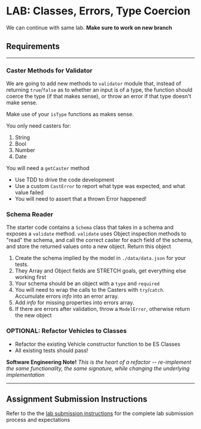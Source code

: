 # LAB: Classes, Errors, Type Coercion

We can continue with same lab. **Make sure to work on new branch**

## Requirements

---

### Caster Methods for Validator

We are going to add new methods to `validator` module that, instead of returning 
`true`/`false` as to whether an input is of a type, the function should coerce the type (if that makes sense), 
or throw an error if that type doesn't make sense.

Make use of your `isType` functions as makes sense.

You only need casters for:

1. String
1. Bool
1. Number
1. Date

You will need a `getCaster` method

- Use TDD to drive the code development
- Use a custom `CastError` to report what type was expected, and what value failed
- You will need to assert that a thrown Error happened!

### Schema Reader

The starter code contains a `Schema` class that takes in a schema and exposes a `validate` method.
`validate` uses Object inspection methods to "read" the schema, and call the correct caster for each 
field of the schema, and store the returned values onto a new object. Return this object

1. Create the schema implied by the model in `./data/data.json` for your tests.
1. They Array and Object fields are STRETCH goals, get everything else working first
1. Your schema should be an object with a `type` and `required`
1. You will need to wrap the calls to the Casters with `try`/`catch`. Accumulate errors _info_ into an error array.
1. Add _info_ for missing properties into errors array.
1. If there are errors after validation, throw a `ModelError`, otherwise return the new object

### OPTIONAL: Refactor Vehicles to Classes

* Refactor the existing Vehicle constructor function to be ES Classes
* All existing tests should pass!

 **Software Engineering Note!** *This is the heart of a refactor -- re-implement the same functionality, the same signature, while changing the underlying implementation*

---

## Assignment Submission Instructions
Refer to the the [lab submission instructions](../../../reference/submission-instructions/labs/README.md) for the complete lab submission process and expectations
